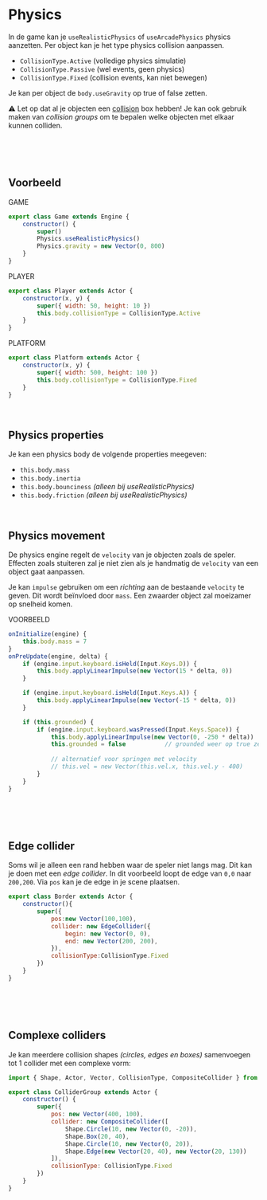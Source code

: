 # Physics

In de game kan je `useRealisticPhysics` of `useArcadePhysics` physics aanzetten. Per object kan je het type physics collision aanpassen. 

- `CollisionType.Active` (volledige physics simulatie)
- `CollisionType.Passive` (wel events, geen physics)
- `CollisionType.Fixed` (collision events, kan niet bewegen)

Je kan per object de `body.useGravity` op true of false zetten. 

⚠️ Let op dat al je objecten een [collision](./snippets.md#collision) box hebben! Je kan ook gebruik maken van *collision groups* om te bepalen welke objecten met elkaar kunnen colliden.

<br><br><br>

## Voorbeeld

GAME

```js
export class Game extends Engine {
    constructor() {
        super()
        Physics.useRealisticPhysics()
        Physics.gravity = new Vector(0, 800)
    }
}
```
PLAYER
```js
export class Player extends Actor {
    constructor(x, y) {
        super({ width: 50, height: 10 })
        this.body.collisionType = CollisionType.Active
    }
}
```
PLATFORM
```js
export class Platform extends Actor {
    constructor(x, y) {
        super({ width: 500, height: 100 })
        this.body.collisionType = CollisionType.Fixed
    }
}
```

<br>

## Physics properties

Je kan een physics body de volgende properties meegeven:

- `this.body.mass` 
- `this.body.inertia`
- `this.body.bounciness`  *(alleen bij useRealisticPhysics)*
- `this.body.friction`  *(alleen bij useRealisticPhysics)*
    
<br>

## Physics movement
    
De physics engine regelt de `velocity` van je objecten zoals de speler. Effecten zoals stuiteren zal je niet zien als je handmatig de `velocity` van een object gaat aanpassen. 

Je kan `impulse` gebruiken om een *richting* aan de bestaande `velocity` te geven. Dit wordt beïnvloed door `mass`. Een zwaarder object zal moeizamer op snelheid komen. 

VOORBEELD
    
```js
onInitialize(engine) {
    this.body.mass = 7    
}
onPreUpdate(engine, delta) {
    if (engine.input.keyboard.isHeld(Input.Keys.D)) {
        this.body.applyLinearImpulse(new Vector(15 * delta, 0))
    }

    if (engine.input.keyboard.isHeld(Input.Keys.A)) {
        this.body.applyLinearImpulse(new Vector(-15 * delta, 0))
    }

    if (this.grounded) {
        if (engine.input.keyboard.wasPressed(Input.Keys.Space)) {
            this.body.applyLinearImpulse(new Vector(0, -250 * delta))
            this.grounded = false           // grounded weer op true zetten na collision met ground
    
            // alternatief voor springen met velocity
            // this.vel = new Vector(this.vel.x, this.vel.y - 400)
        }
    }
}
```

<Br><br><br>

## Edge collider

Soms wil je alleen een rand hebben waar de speler niet langs mag. Dit kan je doen met een *edge collider*.
In dit voorbeeld loopt de edge van `0,0` naar `200,200`. Via `pos` kan je de edge in je scene plaatsen.

```js
export class Border extends Actor {
    constructor(){
        super({
            pos:new Vector(100,100),
            collider: new EdgeCollider({
                begin: new Vector(0, 0),
                end: new Vector(200, 200),
            }),
            collisionType:CollisionType.Fixed
        })
    }
}
```


<Br><br><br>

## Complexe colliders

Je kan meerdere collision shapes *(circles, edges en boxes)* samenvoegen tot 1 collider met een complexe vorm:

```js
import { Shape, Actor, Vector, CollisionType, CompositeCollider } from "excalibur"

export class ColliderGroup extends Actor {
    constructor() {
        super({
            pos: new Vector(400, 100),
            collider: new CompositeCollider([
                Shape.Circle(10, new Vector(0, -20)),
                Shape.Box(20, 40),
                Shape.Circle(10, new Vector(0, 20)),
                Shape.Edge(new Vector(20, 40), new Vector(20, 130))
            ]),
            collisionType: CollisionType.Fixed
        })
    }
}
```

